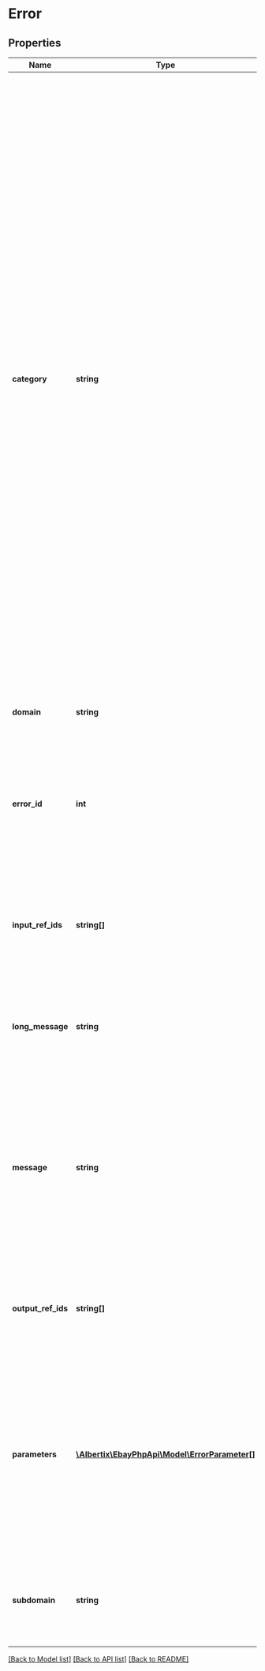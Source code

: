 # Error

## Properties
Name | Type | Description | Notes
------------ | ------------- | ------------- | -------------
**category** | **string** | The category type for this error or warning. It takes an ErrorCategory object which can have one of three values: Application: Indicates an exception or error occurred in the application code or at runtime. Examples include catching an exception in a service&#39;s business logic, system failures, or request errors from a dependency. Business: Used when your service or a dependent service refused to continue processing on the resource because of a business rule violation such as &amp;quot;Seller does not ship item to Antarctica&amp;quot; or &amp;quot;Buyer ineligible to purchase an alcoholic item&amp;quot;. Business errors are not syntactical input errors. Request: Used when there is anything wrong with the request, such as authentication, syntactical errors, rate limiting or missing headers, bad HTTP header values, and so on. | [optional] 
**domain** | **string** | Name of the domain containing the service or application. | [optional] 
**error_id** | **int** | A positive integer that uniquely identifies the specific error condition that occurred. Your application can use error codes as identifiers in your customized error-handling algorithms. | [optional] 
**input_ref_ids** | **string[]** | Identifies specific request elements associated with the error, if any. inputRefId&#39;s response is format specific. For JSON, use JSONPath notation. | [optional] 
**long_message** | **string** | An expanded version of message that should be around 100-200 characters long, but is not required to be such. | [optional] 
**message** | **string** | An end user and app developer friendly device agnostic message. It explains what the error or warning is, and how to fix it (in a general sense). Its value is at most 50 characters long. If applicable, the value is localized in the end user&#39;s requested locale. | [optional] 
**output_ref_ids** | **string[]** | Identifies specific response elements associated with the error, if any. Path format is the same as inputRefId. | [optional] 
**parameters** | [**\Albertix\EbayPhpApi\Model\ErrorParameter[]**](ErrorParameter.md) | This optional complex field type contains a list of one or more context-specific ErrorParameter objects, with each item in the list entry being a parameter (or input field name) that caused an error condition. Each ErrorParameter object consists of two fields, a name and a value. | [optional] 
**subdomain** | **string** | Name of the domain&#39;s subsystem or subdivision. For example, checkout is a subdomain in the buying domain. | [optional] 

[[Back to Model list]](../README.md#documentation-for-models) [[Back to API list]](../README.md#documentation-for-api-endpoints) [[Back to README]](../README.md)


